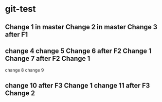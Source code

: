 # git-test
Change 1 in master
Change 2 in master
Change 3 after F1  
-----
change 4
change 5
Change 6 after F2 Change 1
Change 7 after F2 Change 1
-----
change 8
change 9

change 10 after F3 Change 1
change 11 after F3 Change 2
-----
